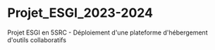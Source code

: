 # Projet_ESGI_2023-2024
Projet ESGI en 5SRC - Déploiement d'une plateforme d'hébergement d'outils collaboratifs
